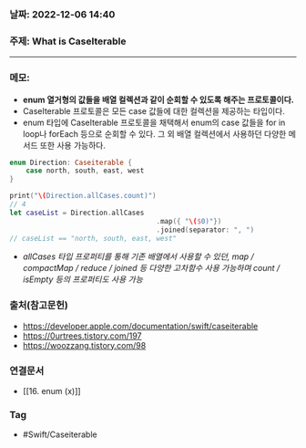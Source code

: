 ### 날짜: 2022-12-06 14:40

### 주제:  What is CaseIterable
---
### 메모: 
- **enum 열거형의 값들을 배열 컬렉션과 같이 순회할 수 있도록 해주는 프로토콜이다.**
- CaseIterable 프로토콜은 모든 case 값들에 대한 컬렉션을 제공하는 타입이다.
- enum 타입에 CaseIterable 프로토콜을 채택해서 enum의 case 값들을 for in loop나 forEach 등으로 순회할 수 있다. 그 외 배열 컬렉션에서 사용하던 다양한 메서드 또한 사용 가능하다. 
~~~ swift 
enum Direction: Caseiterable { 
	case north, south, east, west
}

print("\(Direction.allCases.count)")
// 4
let caseList = Direction.allCases
									.map({ "\($0)"})
									.joined(separator: ", ")
// caseList == "north, south, east, west"
~~~
- *allCases 타입 프로퍼티를 통해 기존 배열에서 사용할 수 있던, map / compactMap / reduce / joined 등 다양한 고차함수 사용 가능하며 count / isEmpty 등의 프로퍼티도 사용 가능*

### 출처(참고문헌) 
- https://developer.apple.com/documentation/swift/caseiterable
- https://0urtrees.tistory.com/197
- https://woozzang.tistory.com/98
### 연결문서 
- [[16. enum (x)]]

### Tag
- #Swift/Caseiterable
